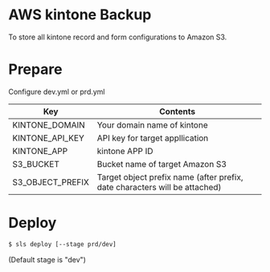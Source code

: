 # AWS kintone Backup
To store all kintone record and form configurations to Amazon S3.

# Prepare
Configure dev.yml or prd.yml

|Key|Contents|
|---|---|
|KINTONE_DOMAIN|Your domain name of kintone|
|KINTONE_API_KEY|API key for target appllication|
|KINTONE_APP|kintone APP ID|
|S3_BUCKET|Bucket name of target Amazon S3|
|S3_OBJECT_PREFIX|Target object prefix name (after prefix, date characters will be attached)|

# Deploy

```sh
$ sls deploy [--stage prd/dev]
```
(Default stage is "dev")

